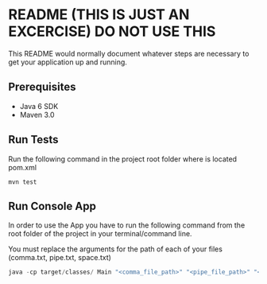 # README (THIS IS JUST AN EXCERCISE) DO NOT USE THIS

This README would normally document whatever steps are necessary to get your application up and running.


## Prerequisites 

* Java 6 SDK
* Maven 3.0


## Run Tests 

Run the following command in the project root folder where is located pom.xml

```
mvn test

```

## Run Console App

In order to use the App you have to run the following command from the root folder of the project in your terminal/command line.

You must replace the arguments for the path of each of your files (comma.txt, pipe.txt, space.txt)

```java
java -cp target/classes/ Main "<comma_file_path>" "<pipe_file_path>" "<space_file_path>"
```

